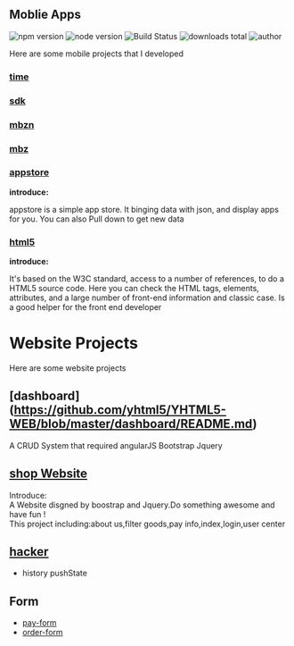## Moblie Apps

![npm version] ![node version] ![Build Status] ![downloads total] ![author]

Here are some mobile projects that I developed


### [time]

### [sdk]

### [mbzn]
 
### [mbz]
 
### [appstore]
 
**introduce:**   

appstore is a simple app store. It binging data with json, and display apps for you. You can also Pull down to get new data 
 
 
### [html5]
   
**introduce:**   

It's based on the W3C standard, access to a number of references, to do a HTML5 source code. Here you can check the HTML tags, elements, attributes, and a large number of front-end information and classic case. Is a good helper for the front end developer

# Website Projects

 Here are some website projects 
 
## [dashboard] (https://github.com/yhtml5/YHTML5-WEB/blob/master/dashboard/README.md)
    
   A CRUD System that required angularJS Bootstrap Jquery

## [shop Website](http://htmlpreview.github.io/?https://github.com/yhtml5/YHTML5-WEB/blob/master/51pay/inc/indx.html)  
  Introduce:   
  A Website disgned by boostrap and Jquery.Do something awesome and have fun !  
  This project including:about us,filter goods,pay info,index,login,user center  
## [hacker](http://htmlpreview.github.io/?https://github.com/yhtml5/YHTML5-WEB/blob/master/51pay/inc/index.html)   
 * history pushState


## Form 
 * [pay-form](http://htmlpreview.github.io/?https://github.com/yhtml5/YHTML5-WEB/blob/master/form/pay-details/pay-details.html)  
 * [order-form](http://htmlpreview.github.io/?https://github.com/yhtml5/YHTML5-WEB/blob/master/pay-form/form.html)  

   
   
   
[author]:https://img.shields.io/badge/author-yhtml5-blue.svg
[Build Status]:https://img.shields.io/travis/twbs/bootstrap/master.svg
[downloads total]:https://img.shields.io/github/downloads/atom/atom/total.svg
[npm version]:https://img.shields.io/npm/v/npm.svg
[node version]:https://img.shields.io/badge/node-v4.3.2-blue.svg
   
[time]:https://github.com/yhtml5/YHTML5-APP/tree/master/time  
[sdk]:https://github.com/yhtml5/YHTML5-APP/tree/master/sdk  
[mbzn]:https://github.com/yhtml5/YHTML5-APP/tree/master/mbzn  
[mbz]:https://github.com/yhtml5/YHTML5-APP/tree/master/mbz  
[appstore]:https://github.com/yhtml5/YHTML5-APP/tree/master/appstore  
[html5]:https://github.com/yhtml5/YHTML5-APP/tree/master/html5  
